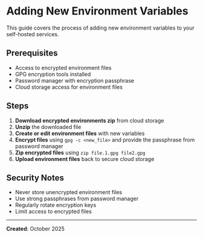 # Adding New Environment Variables

This guide covers the process of adding new environment variables to your self-hosted services.

## Prerequisites

- Access to encrypted environment files
- GPG encryption tools installed
- Password manager with encryption passphrase
- Cloud storage access for environment files

## Steps

1. **Download encrypted environments zip** from cloud storage
2. **Unzip** the downloaded file
3. **Create or edit environment files** with new variables
4. **Encrypt files** using `gpg -c <new_file>` and provide the passphrase from password manager
5. **Zip encrypted files** using `zip file.1.gpg file2.gpg`
6. **Upload environment files** back to secure cloud storage

## Security Notes

- Never store unencrypted environment files
- Use strong passphrases from password manager
- Regularly rotate encryption keys
- Limit access to encrypted files

---

**Created**: October 2025

